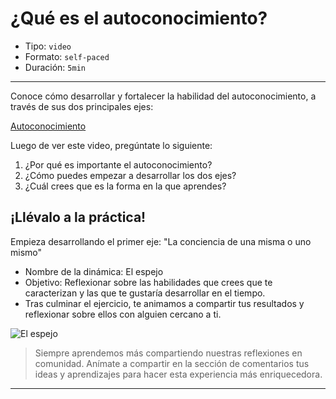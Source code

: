 # ¿Qué es el autoconocimiento?

* Tipo: `video`
* Formato: `self-paced`
* Duración: `5min`

***

Conoce cómo desarrollar y fortalecer la habilidad del autoconocimiento,
a través de sus dos principales ejes:

[Autoconocimiento](https://vimeo.com/424939718)

Luego de ver este video, pregúntate lo siguiente:

1. ¿Por qué es importante el autoconocimiento?
2. ¿Cómo puedes empezar a desarrollar los dos ejes?
3. ¿Cuál crees que es la forma en la que aprendes?

## ¡Llévalo a la práctica!

Empieza desarrollando el primer eje: "La conciencia de una misma o uno mismo"

- Nombre de la dinámica: El espejo
- Objetivo: Reflexionar sobre las habilidades que crees que te caracterizan y
las que te gustaría desarrollar en el tiempo.
- Tras culminar el ejercicio, te animamos a compartir tus resultados y
reflexionar sobre ellos con alguien cercano a ti.

![El espejo](https://user-images.githubusercontent.com/36275285/83952344-e8a65200-a7fd-11ea-8a8d-c3ea88ba665f.png)

> Siempre aprendemos más compartiendo nuestras reflexiones en comunidad.
Anímate a compartir en la sección de comentarios tus ideas y aprendizajes
para hacer esta experiencia más enriquecedora. 

***
